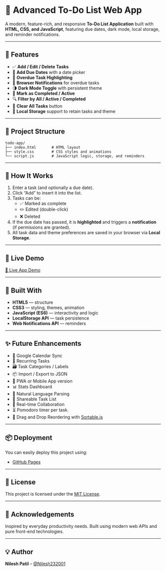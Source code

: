 # 📝 Advanced To-Do List Web App

A modern, feature-rich, and responsive **To-Do List Application** built with **HTML, CSS, and JavaScript**, featuring due dates, dark mode, local storage, and reminder notifications.

---

## 🔧 Features

- ✅ **Add / Edit / Delete Tasks**
- 📅 **Add Due Dates** with a date picker
- 🔴 **Overdue Task Highlighting**
- 🔔 **Browser Notifications** for overdue tasks
- 🌗 **Dark Mode Toggle** with persistent theme
- 📌 **Mark as Completed / Active**
- 🔍 **Filter by All / Active / Completed**
- 🧹 **Clear All Tasks** button
- 💾 **Local Storage** support to retain tasks and theme

---


## 📁 Project Structure

```
todo-app/
├── index.html       # HTML layout
├── style.css        # CSS styles and animations
└── script.js        # JavaScript logic, storage, and reminders
```

---

## 🧪 How It Works

1. Enter a task (and optionally a due date).
2. Click “Add” to insert it into the list.
3. Tasks can be:
   - ✅ Marked as complete
   - ✏️ Edited (double-click)
   - ❌ Deleted
4. If the due date has passed, it is **highlighted** and triggers a **notification** (if permissions are granted).
5. All task data and theme preferences are saved in your browser via **Local Storage**.

---

## 🚀 Live Demo

[🔗 Live App Demo](https://your-demo-url.com)

---

## 🧰 Built With

- **HTML5** — structure
- **CSS3** — styling, themes, animation
- **JavaScript (ES6)** — interactivity and logic
- **LocalStorage API** — task persistence
- **Web Notifications API** — reminders

---

## ✨ Future Enhancements

- 🔗 Google Calendar Sync
- 🔁 Recurring Tasks
- 🗃️ Task Categories / Labels
- 📦 Import / Export to JSON
- 📱 PWA or Mobile App version
- 📊 Stats Dashboard
- 🧠 Natural Language Parsing
- 🔗 Shareable Task List
- 👥 Real-time Collaboration
- ⏳ Pomodoro timer per task.
- 🧩 Drag and Drop Reordering with [Sortable.js](https://github.com/SortableJS/Sortable)
---

## 📦 Deployment

You can easily deploy this project using:

- [GitHub Pages](https://pages.github.com/)

---

## 📜 License

This project is licensed under the [MIT License](LICENSE).

---

## 🙌 Acknowledgements

Inspired by everyday productivity needs. Built using modern web APIs and pure front-end technologies.

---

## 💡 Author

**Nilesh Patil** – [@Nilesh232001](https://github.com/Nilesh232001)